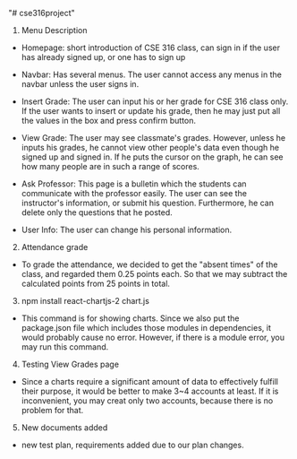 "# cse316project" 

1. Menu Description
- Homepage: short introduction of CSE 316 class, can sign in if the user has already signed up, or one has to sign up

- Navbar: Has several menus. The user cannot access any menus in the navbar unless the user signs in.

- Insert Grade: The user can input his or her grade for CSE 316 class only. If the user wants to insert or update his grade, then he may just put all the values in the box and press confirm button.

- View Grade: The user may see classmate's grades. However, unless he inputs his grades, he cannot view other people's data even though he signed up and signed in. If he puts the cursor on the graph, he can see how many people are in such a range of scores.

- Ask Professor: This page is a bulletin which the students can communicate with the professor easily. The user can see the instructor's information, or submit his question. Furthermore, he can delete only the questions that he posted.

- User Info: The user can change his personal information.

2. Attendance grade
- To grade the attendance, we decided to get the "absent times" of the class, and regarded them 0.25 points each. So that we may subtract the calculated points from 25 points in total.

3. npm install react-chartjs-2 chart.js
- This command is for showing charts. Since we also put the package.json file which includes those modules in dependencies, it would probably cause no error. However, if there is a module error, you may run this command.

4. Testing View Grades page
- Since a charts require a significant amount of data to effectively fulfill their purpose, it would be better to make 3~4 accounts at least. If it is inconvenient, you may creat only two accounts, because there is no problem for that.

5. New documents added
- new test plan, requirements added due to our plan changes.
